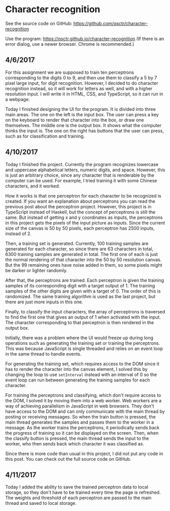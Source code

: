 # Character recognition

See the source code on GitHub: https://github.com/qsctr/character-recognition

Use the program: https://qsctr.github.io/character-recognition (If there is an error dialog, use a newer browser. Chrome is recommended.)

## 4/6/2017

For this assignment we are supposed to train ten perceptrons corresponding to the digits 0 to 9, and then use them to classify a 5 by 7 pixel large input, for digit recognition. However, I decided to do character recognition instead, so it will work for letters as well, and with a higher resolution input. I will write it in HTML, CSS, and TypeScript, so it can run in a webpage.

Today I finished designing the UI for the program. It is divided into three main areas. The one on the left is the input box. The user can press a key on the keyboard to render that character into the box, or draw one themselves. The middle one is the output box. It shows what the computer thinks the input is. The one on the right has buttons that the user can press, such as for classification and training.

## 4/10/2017

Today I finished the project. Currently the program recognizes lowercase and uppercase alphabetical letters, numeric digits, and space. However, this is just an arbitrary choice, since any character that is renderable by the computer can be used. For example, I tried training it with some Chinese characters, and it worked.

How it works is that one perceptron for each character to be recognized is created. If you want an explanation about perceptrons you can read the previous post about the perceptron project. However, this project is in TypeScript instead of Haskell, but the concept of perceptrons is still the same. But instead of getting x and y coordinates as inputs, the perceptrons in this project gets the pixels of the input picture as inputs. Since the current size of the canvas is 50 by 50 pixels, each perceptron has 2500 inputs, instead of 2.

Then, a training set is generated. Currently, 100 training samples are generated for each character, so since there are 63 characters in total, 6300 training samples are generated in total. The first one of each is just the normal rendering of that character into the 50 by 50 resolution canvas. But the 99 remaining ones have noise added in them, so some pixels might be darker or lighter randomly.

After that, the perceptrons are trained. Each perceptron is given the training samples of its corresponding digit with a target output of 1. The training samples of the other digits are given with a target of 0. The order of this is randomized. The same training algorithm is used as the last project, but there are just more inputs in this one.

Finally, to classify the input characters, the array of perceptrons is traversed to find the first one that gives an output of 1 when activated with the input. The character corresponding to that perceptron is then rendered in the output box.

Initially, there was a problem where the UI would freeze up during long operations such as generating the training set or training the perceptrons. This was because JavaScript is single threaded and relies on an event loop in the same thread to handle events.

For generating the training set, which requires access to the DOM since it has to render the character into the canvas element, I solved this by changing the loop to use `setInterval` instead with an interval of 0 so the event loop can run between generating the training samples for each character.

For training the perceptrons and classifying, which don't require access to the DOM, I solved it by moving them into a web worker. Web workers are a way of achieving parallelism in JavaScript in web browsers. They don't have access to the DOM and can only communicate with the main thread by posting or receiving messages. So when the train button is pressed, the main thread generates the samples and passes them to the worker in a message. As the worker trains the perceptrons, it periodically sends back the progress of training so it can be displayed on the screen. Then, when the classify button is pressed, the main thread sends the input to the worker, who then sends back which character it was classified as.

Since there is more code than usual in this project, I did not put any code in this post. You can check out the full source code on GitHub.

## 4/11/2017

Today I added the ability to save the trained perceptron data to local storage, so they don't have to be trained every time the page is refreshed. The weights and threshold of each perceptron are passed to the main thread and saved to local storage.
